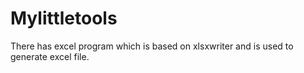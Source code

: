 # Mylittletools
There has excel program which is based on xlsxwriter and is used to generate excel file.

